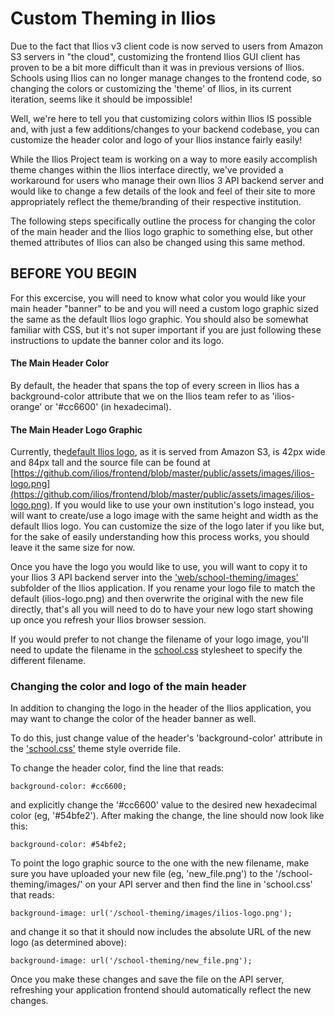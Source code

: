 # Custom Theming in Ilios

Due to the fact that Ilios v3 client code is now served to users from Amazon S3 servers in "the cloud", customizing the frontend Ilios GUI client has proven to be a bit more difficult than it was in previous versions of Ilios. Schools using Ilios can no longer manage changes to the frontend code, so changing the colors or customizing the 'theme' of Ilios, in its current iteration, seems like it should be impossible!

Well, we're here to tell you that customizing colors within Ilios IS possible and, with just a few additions/changes to your backend codebase, you can customize the header color and logo of your Ilios instance fairly easily!

While the Ilios Project team is working on a way to more easily accomplish theme changes within the Ilios interface directly, we've provided a workaround for users who manage their own Ilios 3 API backend server and would like to change a few details of the look and feel of their site to more appropriately reflect the theme/branding of their respective institution.

The following steps specifically outline the process for changing the color of the main header and the Ilios logo graphic to something else, but other themed attributes of Ilios can also be changed using this same method.

## BEFORE YOU BEGIN

For this excercise, you will need to know what color you would like your main header "banner" to be and you will need a custom logo graphic sized the same as the default Ilios logo graphic.  You should also be somewhat familiar with CSS, but it's not super important if you are just following these instructions to update the banner color and its logo.

#### The Main Header Color

By default, the header that spans the top of every screen in Ilios has a background-color attribute that we on the Ilios team refer to as 'ilios-orange' or '#cc6600' (in hexadecimal).

#### The Main Header Logo Graphic

Currently, the[default Ilios logo](https://github.com/ilios/ilios/tree/master/web/school-theming/images/ilios-logo.png), as it is served from Amazon S3, is 42px wide and 84px tall and the source file can be found at [https://github.com/ilios/frontend/blob/master/public/assets/images/ilios-logo.png](https://github.com/ilios/frontend/blob/master/public/assets/images/ilios-logo.png).  If you would like to use your own institution's logo instead, you will want to create/use a logo image with the same height and width as the default Ilios logo.  You can customize the size of the logo later if you like but, for the sake of easily understanding how this process works, you should leave it the same size for now.

Once you have the logo you would like to use, you will want to copy it to your Ilios 3 API backend server into the ['web/school-theming/images'](https://github.com/ilios/ilios/tree/master/web/school-theming/images) subfolder of the Ilios application.  If you rename your logo file to match the default (ilios-logo.png) and then overwrite the original with the new file directly, that's all you will need to do to have your new logo start showing up once you refresh your Ilios browser session.

If you would prefer to not change the filename of your logo image, you'll need to update the filename in the [school.css](https://github.com/ilios/ilios/tree/master/web/school-theming/css/school.css) stylesheet to specify the different filename.

### Changing the color and logo of the main header

In addition to changing the logo in the header of the Ilios application, you may want to change the color of the header banner as well.

To do this, just change value of the header's 'background-color' attribute in the ['school.css'](https://github.com/ilios/ilios/tree/master/web/school-theming/css/school.css) theme style override file.

To change the header color, find the line that reads:

```background-color: #cc6600;```

and explicitly change the '#cc6600' value to the desired new hexadecimal color (eg, '#54bfe2'). After making the change, the line should now look like this:

```background-color: #54bfe2;```

To point the logo graphic source to the one with the new filename, make sure you have uploaded your new file (eg, 'new_file.png') to the '/school-theming/images/' on your API server and then find the line in 'school.css' that reads:

```background-image: url('/school-theming/images/ilios-logo.png');```

and change it so that it should now includes the absolute URL of the new logo (as determined above):

```background-image: url('/school-theming/new_file.png');```

Once you make these changes and save the file on the API server, refreshing your application frontend should automatically reflect the new changes.